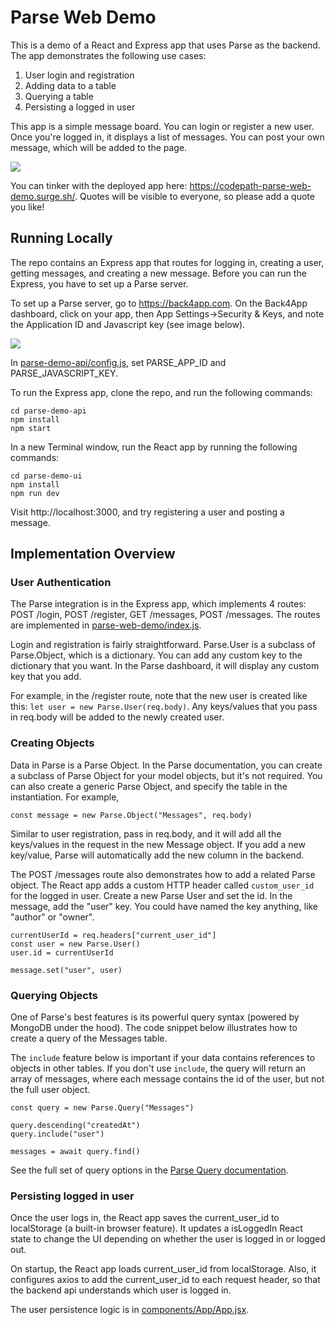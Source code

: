 # Parse Web Demo

This is a demo of a React and Express app that uses Parse as the backend. The app demonstrates the following use cases:

1. User login and registration
2. Adding data to a table
3. Querying a table
4. Persisting a logged in user

This app is a simple message board. You can login or register a new user. Once you're logged in, it displays a list of messages. You can post your own message, which will be added to the page.

<img src="https://i.imgur.com/2l6nR6A.gif" />

You can tinker with the deployed app here: https://codepath-parse-web-demo.surge.sh/. Quotes will be visible to everyone, so please add a quote you like!

## Running Locally

The repo contains an Express app that routes for logging in, creating a user, getting messages, and creating a new message. Before you can run the Express, you have to set up a Parse server.

To set up a Parse server, go to https://back4app.com. On the Back4App dashboard, click on your app, then App Settings->Security & Keys, and note the Application ID and Javascript key (see image below).

<img src="https://i.imgur.com/ww6ZPSk.png" />

In [parse-demo-api/config.js](https://github.com/codepath/parse-web-demo/blob/main/parse-demo-api/config.js#L1-L2), set PARSE_APP_ID and PARSE_JAVASCRIPT_KEY.

To run the Express app, clone the repo, and run the following commands:

```
cd parse-demo-api
npm install
npm start
```

In a new Terminal window, run the React app by running the following commands:

```
cd parse-demo-ui
npm install
npm run dev
```

Visit http://localhost:3000, and try registering a user and posting a message.

## Implementation Overview

### User Authentication

The Parse integration is in the Express app, which implements 4 routes: POST /login, POST /register, GET /messages, POST /messages. The routes are implemented in [parse-web-demo/index.js](https://github.com/codepath/parse-web-demo/blob/main/parse-demo-api/index.js).

Login and registration is fairly straightforward. Parse.User is a subclass of Parse.Object, which is a dictionary. You can add any custom key to the dictionary that you want. In the Parse dashboard, it will display any custom key that you add.

For example, in the /register route, note that the new user is created like this: `let user = new Parse.User(req.body)`. Any keys/values that you pass in req.body will be added to the newly created user.

### Creating Objects

Data in Parse is a Parse Object. In the Parse documentation, you can create a subclass of Parse Object for your model objects, but it's not required. You can also create a generic Parse Object, and specify the table in the instantiation. For example,

`const message = new Parse.Object("Messages", req.body)`

Similar to user registration, pass in req.body, and it will add all the keys/values in the request in the new Message object. If you add a new key/value, Parse will automatically add the new column in the backend.

The POST /messages route also demonstrates how to add a related Parse object. The React app adds a custom HTTP header called `custom_user_id` for the logged in user. Create a new Parse User and set the id. In the message, add the "user" key. You could have named the key anything, like "author" or "owner".

```
currentUserId = req.headers["current_user_id"]
const user = new Parse.User()
user.id = currentUserId

message.set("user", user)
```

### Querying Objects

One of Parse's best features is its powerful query syntax (powered by MongoDB under the hood). The code snippet below illustrates how to create a query of the Messages table.

The `include` feature below is important if your data contains references to objects in other tables. If you don't use `include`, the query will return an array of messages, where each message contains the id of the user, but not the full user object.

```
const query = new Parse.Query("Messages")

query.descending("createdAt")
query.include("user")

messages = await query.find()
```

See the full set of query options in the [Parse Query documentation](https://docs.parseplatform.org/js/guide/#basic-queries).

### Persisting logged in user

Once the user logs in, the React app saves the current_user_id to localStorage (a built-in browser feature). It updates a isLoggedIn React state to change the UI depending on whether the user is logged in or logged out.

On startup, the React app loads current_user_id from localStorage. Also, it configures axios to add the current_user_id to each request header, so that the backend api understands which user is logged in.

The user persistence logic is in [components/App/App.jsx](https://github.com/codepath/parse-web-demo/blob/main/parse-demo-ui/src/components/App/App.jsx).